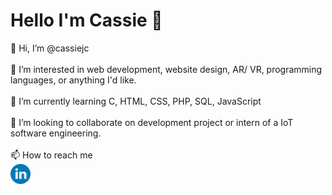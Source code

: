 <!---
cassiejc/cassiejc is a ✨ special ✨ repository because its `README.md` (this file) appears on your GitHub profile.
You can click the Preview link to take a look at your changes.
--->
<h1>Hello I'm Cassie 👋</h1>
<p>
  👋 Hi, I’m @cassiejc
  <br><br>
  👀 I’m interested in web development, website design, AR/ VR, programming languages, or anything I'd like.
  <br><br>
  🌱 I’m currently learning C, HTML, CSS, PHP, SQL, JavaScript
  <br><br>
  💞️ I’m looking to collaborate on development project or intern of a IoT software engineering.
  <br><br>
  📫 How to reach me <br>
  <a href="https://www.linkedin.com/in/cassie-julia-cabrina/">
    <img height="32" align="left" alt="linkedin" src="linkedinicon.png"></a>
</p>

